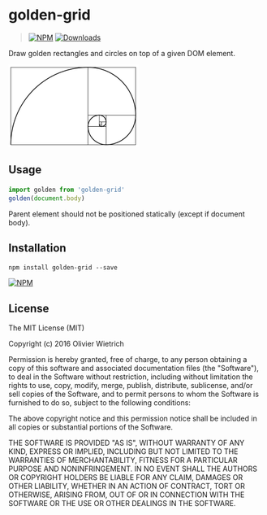# golden-grid

> [![NPM](https://img.shields.io/npm/v/golden-grid.svg)](https://www.npmjs.com/package/golden-grid)
[![Downloads](https://img.shields.io/npm/dm/golden-grid.svg)](http://npm-stat.com/charts.html?package=golden-grid)

Draw golden rectangles and circles on top of a given DOM element.

<img src='./golden-spiral.png' width='256'/>

## Usage

```js
import golden from 'golden-grid'
golden(document.body)
```

Parent element should not be positioned statically (except if document body).

## Installation

```shell
npm install golden-grid --save
```

[![NPM](https://nodei.co/npm/golden-grid.png)](https://nodei.co/npm/golden-grid/)

## License

The MIT License (MIT)

Copyright (c) 2016 Olivier Wietrich

Permission is hereby granted, free of charge, to any person obtaining a copy
of this software and associated documentation files (the "Software"), to deal
in the Software without restriction, including without limitation the rights
to use, copy, modify, merge, publish, distribute, sublicense, and/or sell
copies of the Software, and to permit persons to whom the Software is
furnished to do so, subject to the following conditions:

The above copyright notice and this permission notice shall be included in all
copies or substantial portions of the Software.

THE SOFTWARE IS PROVIDED "AS IS", WITHOUT WARRANTY OF ANY KIND, EXPRESS OR
IMPLIED, INCLUDING BUT NOT LIMITED TO THE WARRANTIES OF MERCHANTABILITY,
FITNESS FOR A PARTICULAR PURPOSE AND NONINFRINGEMENT. IN NO EVENT SHALL THE
AUTHORS OR COPYRIGHT HOLDERS BE LIABLE FOR ANY CLAIM, DAMAGES OR OTHER
LIABILITY, WHETHER IN AN ACTION OF CONTRACT, TORT OR OTHERWISE, ARISING FROM,
OUT OF OR IN CONNECTION WITH THE SOFTWARE OR THE USE OR OTHER DEALINGS IN THE
SOFTWARE.

